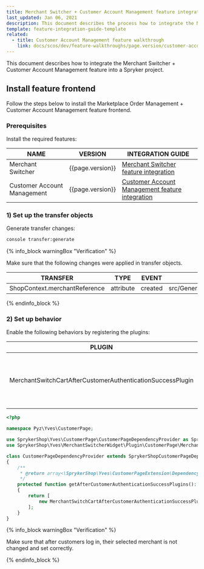 ```yaml
---
title: Merchant Switcher + Customer Account Management feature integration
last_updated: Jan 06, 2021
description: This document describes the process how to integrate the Merchant Switcher + Customer Account Management feature into a Spryker project.
template: feature-integration-guide-template
related:
  - title: Customer Account Management feature walkthrough
    link: docs/scos/dev/feature-walkthroughs/page.version/customer-account-management-feature-walkthrough/customer-account-management-feature-walkthrough.html
---
```


This document describes how to integrate the Merchant Switcher + Customer Account Management feature into a Spryker project.

## Install feature frontend

Follow the steps below to install the Marketplace Order Management + Customer Account Management feature frontend.

### Prerequisites

Install the required features:

| NAME  | VERSION | INTEGRATION GUIDE |
| ------------------ | ----------- | ----------|
| Merchant Switcher | {{page.version}} | [Merchant Switcher feature integration](/docs/marketplace/dev/feature-integration-guides/{{page.version}}/merchant-switcher-feature-integration.html)|
| Customer Account Management  | {{page.version}}    | [Customer Account Management feature integration](/docs/scos/dev/feature-integration-guides/{{page.version}}/customer-account-management-feature-integration.html) |

### 1) Set up the transfer objects

Generate transfer changes:

```bash
console transfer:generate
```

{% info_block warningBox "Verification" %}

Make sure that the following changes were applied in transfer objects.

| TRANSFER  | TYPE | EVENT | PATH |
| ---------------- | --------- | --------- | ------------------------------- |
| ShopContext.merchantReference | attribute | created   | src/Generated/Shared/Transfer/ShopContextTransfer |

{% endinfo_block %}

### 2) Set up behavior

Enable the following behaviors by registering the plugins:

| PLUGIN | SPECIFICATION | PREREQUISITES | NAMESPACE|
| ------------------- | ------------------ | ------------------- |------------------- |
| MerchantSwitchCartAfterCustomerAuthenticationSuccessPlugin | Sets merchant reference value to cookies if a customer's quote contains it, and the quote is not empty. |  | SprykerShop\Yves\MerchantSwitcherWidget\Plugin\CustomerPage |



```php
<?php

namespace Pyz\Yves\CustomerPage;

use SprykerShop\Yves\CustomerPage\CustomerPageDependencyProvider as SprykerShopCustomerPageDependencyProvider;
use SprykerShop\Yves\MerchantSwitcherWidget\Plugin\CustomerPage\MerchantSwitchCartAfterCustomerAuthenticationSuccessPlugin;

class CustomerPageDependencyProvider extends SprykerShopCustomerPageDependencyProvider
{
    /**
     * @return array<\SprykerShop\Yves\CustomerPageExtension\Dependency\Plugin\AfterCustomerAuthenticationSuccessPluginInterface>
     */
    protected function getAfterCustomerAuthenticationSuccessPlugins(): array
    {
        return [
            new MerchantSwitchCartAfterCustomerAuthenticationSuccessPlugin(),
        ];
    }
}
```

{% info_block warningBox "Verification" %}

Make sure that after customers log in, their selected merchant is not changed and set correctly.

{% endinfo_block %}

